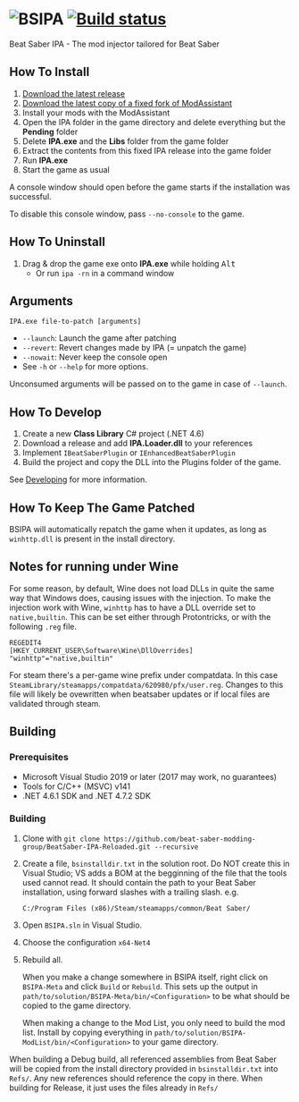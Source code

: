 # ![BSIPA](docs/images/banner_dark.svg) [![Build status](https://ci.appveyor.com/api/projects/status/1ruhnnfeudrrd097?svg=true)](https://ci.appveyor.com/project/nike4613/beatsaber-ipa-reloaded-9smsb)

Beat Saber IPA - The mod injector tailored for Beat Saber

## How To Install

1. [Download the latest release](https://github.com/biscober/BeatSaber-IPA-Reloaded/releases)
2. [Download the latest copy of a fixed fork of ModAssistant](https://github.com/biscober/ModAssistant/releases)
3. Install your mods with the ModAssistant
4. Open the IPA folder in the game directory and delete everything but the **Pending** folder
5. Delete **IPA.exe** and the **Libs** folder from the game folder
6. Extract the contents from this fixed IPA release into the game folder
7. Run **IPA.exe**
8. Start the game as usual



A console window should open before the game starts if the installation was successful.

To disable this console window, pass `--no-console` to the game.

## How To Uninstall

1. Drag & drop the game exe onto **IPA.exe** while holding <kbd>Alt</kbd>
    - Or run `ipa -rn` in a command window

## Arguments

`IPA.exe file-to-patch [arguments]` 

- `--launch`: Launch the game after patching
- `--revert`: Revert changes made by IPA (= unpatch the game)
- `--nowait`: Never keep the console open
- See `-h` or `--help` for more options.

Unconsumed arguments will be passed on to the game in case of `--launch`.

## How To Develop

1. Create a new **Class Library** C# project (.NET 4.6)
2. Download a release and add **IPA.Loader.dll** to your references
3. Implement `IBeatSaberPlugin` or `IEnhancedBeatSaberPlugin`
4. Build the project and copy the DLL into the Plugins folder of the game.

See [Developing](https://github.com/beat-saber-modding-group/BeatSaber-IPA-Reloaded/wiki/Developing) for more information.

## How To Keep The Game Patched

BSIPA will automatically repatch the game when it updates, as long as `winhttp.dll` is present in the install directory.

## Notes for running under Wine

For some reason, by default, Wine does not load DLLs in quite the same way that Windows does, causing issues with the injection. 
To make the injection work with Wine, `winhttp` has to have a DLL override set to `native,builtin`. This can be set either through 
Protontricks, or with the following `.reg` file.

```reg
REGEDIT4
[HKEY_CURRENT_USER\Software\Wine\DllOverrides]
"winhttp"="native,builtin"
```

For steam there's a per-game wine prefix under compatdata. In this case `SteamLibrary/steamapps/compatdata/620980/pfx/user.reg`.
Changes to this file will likely be ovewritten when beatsaber updates or if local files are validated through steam.

## Building

### Prerequisites 

- Microsoft Visual Studio 2019 or later (2017 may work, no guarantees)
- Tools for C/C++ (MSVC) v141
- .NET 4.6.1 SDK and .NET 4.7.2 SDK

### Building

1. Clone with `git clone https://github.com/beat-saber-modding-group/BeatSaber-IPA-Reloaded.git --recursive`
2. Create a file, `bsinstalldir.txt` in the solution root. Do NOT create this in Visual Studio; VS adds a BOM at the begginning of the file that the tools used cannot read.
   It should contain the path to your Beat Saber installation, using forward slashes with a trailing slash. e.g. 
   ```
   C:/Program Files (x86)/Steam/steamapps/common/Beat Saber/
   ```
3. Open `BSIPA.sln` in Visual Studio.
4. Choose the configuration `x64-Net4`
5. Rebuild all. 
   
   When you make a change somewhere in BSIPA itself, right click on `BSIPA-Meta` and click `Build` or `Rebuild`. This sets up the output in `path/to/solution/BSIPA-Meta/bin/<Configuration>` to be what
   should be copied to the game directory.

   When making a change to the Mod List, you only need to build the mod list. Install by copying everything in `path/to/solution/BSIPA-ModList/bin/<Configuration>` to your game
   directory.

When building a Debug build, all referenced assemblies from Beat Saber will be copied from the install directory provided in `bsinstalldir.txt` into `Refs/`. Any new references 
should reference the copy in there. When building for Release, it just uses the files already in `Refs/`
